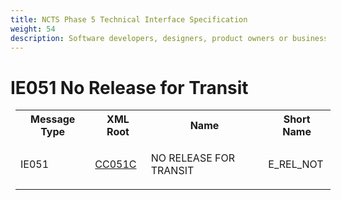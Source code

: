 ```yaml
---
title: NCTS Phase 5 Technical Interface Specification
weight: 54
description: Software developers, designers, product owners or business analysts. Integrate your software with the ERMIS service
---
```

# IE051 No Release for Transit
<table cellspacing="0" style="border-collapse:collapse;margin-left:6pt">
 <tr>
  <th>
   Message Type
  </th>
  <th>
   XML Root
  </th>
  <th>
   Name
  </th>
  <th>
   Short Name
  </th>
 </tr>
 <tr style="height:14pt">
  <td style="">
   <p class="s3" style="">
    IE051
   </p>
  </td>
  <td style="">
   <a href="https://github.com/hmrc/transit-movements-validator/blob/main/conf/xsd/cc051c.xsd">
    CC051C
   </a>
  </td>
  <td style="">
   <p class="s3" style="">
    NO RELEASE FOR TRANSIT
   </p>
  </td>
  <td style="">
   E_REL_NOT
  </td>
 </tr>
</table>
